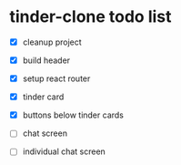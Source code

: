 # tinder-clone todo list

* [x] cleanup project
* [x] build header
* [x] setup react router
* [x] tinder card
* [x] buttons below tinder cards

* [ ] chat screen
 * [ ] individual chat screen